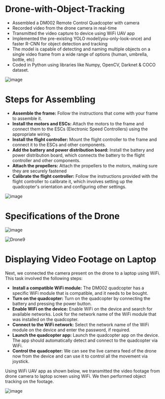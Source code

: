 # Drone-with-Object-Tracking
- Assembled a DM002 Remote Control Quadcopter with camera
- Recorded video from the drone camera in real-time
- Transmitted the video capture to device using WiFi UAV app
- Implemented the pre-existing YOLO model(you-only-look-once) and faster R-CNN for object detection and tracking
- The model is capable of detecting and naming multiple objects on a single video frame from a wide range of options (human, umbrella, bottle, etc)
- Coded in Python using libraries like Numpy, OpenCV, Darknet & COCO dataset.

![image](https://github.com/JFM269/Object-Detection-by-Drones-using-Deep-Learning/assets/87769268/ca2829e6-5e75-476d-a97d-6d93f7a091d0)

# Steps for Assembling
-	<b>Assemble the frame:</b> Follow the instructions that come with your frame to assemble it.
-	<b>Install the motors and ESCs:</b> Attach the motors to the frame and connect them to the ESCs (Electronic Speed Controllers) using the appropriate wiring.
-	<b>Install the flight controller:</b> Mount the flight controller to the frame and connect it to the ESCs and other components.
-	<b>Add the battery and power distribution board:</b> Install the battery and power distribution board, which connects the battery to the flight controller and other components.
-	<b>Attach the propellers:</b> Attach the propellers to the motors, making sure they are securely fastened
-	<b>Calibrate the flight controller:</b> Follow the instructions provided with the flight controller to calibrate it, which involves setting up the quadcopter's orientation and configuring other settings.

![image](https://github.com/JFM269/Object-Detection-by-Drones-using-Deep-Learning/assets/87769268/4a12a742-2e20-4bd6-9658-267f566a8951)

# Specifications of the Drone 

![image](https://github.com/JFM269/Object-Detection-by-Drones-using-Deep-Learning/assets/87769268/81947cee-f00a-4092-a44c-7bec2a5c248e)

![Drone9](https://github.com/JFM269/Object-Detection-by-Drones-using-Deep-Learning/assets/87769268/730bc8f7-e379-4187-9729-fd49288cf598)


# Displaying Video Footage on Laptop

Next, we connected the camera present on the drone to a laptop using WiFi. This task involved the following steps:
-	<b>Install a compatible WiFi module:</b> The DM002 quadcopter has a specific WiFi module that is compatible, and it needs to be bought.
-	<b>Turn on the quadcopter:</b> Turn on the quadcopter by connecting the battery and pressing the power button.
-	<b>Enable WiFi on the device:</b> Enable WiFi on the device and search for available networks. Look for the network name of the WiFi module that was installed on the quadcopter.
-	<b>Connect to the WiFi network:</b> Select the network name of the WiFi module on the device and enter the password, if required.
-	<b>Launch the quadcopter app:</b> Launch the quadcopter app on the device. The app should automatically detect and connect to the quadcopter via WiFi.
-	<b>Control the quadcopter:</b> We can see the live camera feed of the drone now from the device and can use it to control all the movement via joystick.

Using WiFi UAV app as shown below, we transmitted the video footage from drone camera to laptop screen using WiFi. We then performed object tracking on the footage.

![image](https://github.com/JFM269/Object-Detection-by-Drones-using-Deep-Learning/assets/87769268/dd67e572-c5ba-42de-b360-828e633fbbd3)



